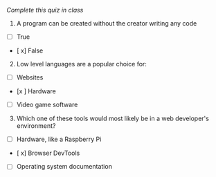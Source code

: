 *Complete this quiz in class*

1. A program can be created without the creator writing any code

- [ ] True
- [ x] False

2. Low level languages are a popular choice for:

- [ ] Websites
- [x ] Hardware
- [ ] Video game software

3. Which one of these tools would most likely be in a web developer's environment?

- [ ] Hardware, like a Raspberry Pi
- [ x] Browser DevTools
- [ ] Operating system documentation
